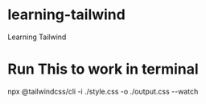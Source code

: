 # learning-tailwind
Learning Tailwind

# Run This to work in terminal
npx @tailwindcss/cli -i ./style.css -o ./output.css --watch
